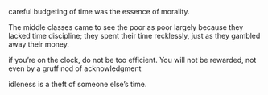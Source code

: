 careful budgeting of time was the essence of morality.

The middle classes came to see the poor as poor largely because they lacked time discipline; they spent their time recklessly, just as they gambled away their money.

if you’re on the clock, do not be too efficient. You will not be rewarded, not even by a gruff nod of acknowledgment

idleness is a theft of someone else’s time.